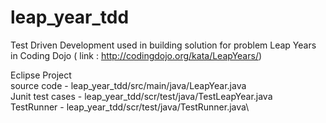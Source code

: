 # leap_year_tdd
Test Driven Development used in building solution for problem Leap Years in Coding Dojo ( link : http://codingdojo.org/kata/LeapYears/)

Eclipse Project\
source code - leap_year_tdd/src/main/java/LeapYear.java\
Junit test cases - leap_year_tdd/scr/test/java/TestLeapYear.java\
TestRunner - leap_year_tdd/scr/test/java/TestRunner.java\

